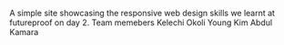 A simple site showcasing the responsive web design skills we learnt at futureproof on day 2.
Team memebers
Kelechi Okoli
Young Kim
Abdul Kamara